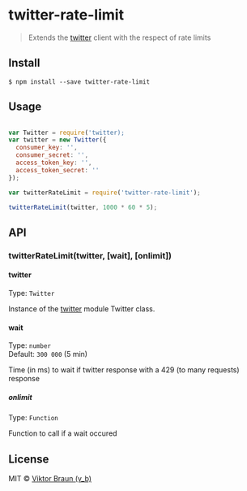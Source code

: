 # twitter-rate-limit

> Extends the [twitter](https://www.npmjs.com/package/twitter) client with the respect of rate limits


## Install

```
$ npm install --save twitter-rate-limit
```


## Usage

```js

var Twitter = require('twitter);
var twitter = new Twitter({
  consumer_key: '',
  consumer_secret: '',
  access_token_key: '',
  access_token_secret: ''
});

var twitterRateLimit = require('twitter-rate-limit');

twitterRateLimit(twitter, 1000 * 60 * 5);

```


## API

### twitterRateLimit(twitter, [wait], [onlimit])

#### twitter

Type: `Twitter`

Instance of the [twitter](https://www.npmjs.com/package/twitter) module Twitter class.

#### wait

Type: `number`<br/>
Default: `300 000` (5 min)

Time (in ms) to wait if twitter response with a 429 (to many requests) response

##### onlimit

Type: `Function`

Function to call if a wait occured


## License

MIT © [Viktor Braun (v_b)](http://www.dev-things.net)
